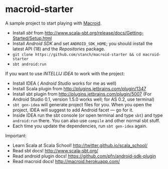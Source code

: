 macroid-starter
===============

A sample project to start playing with [Macroid](https://github.com/stanch/macroid).

* Install *sbt* from http://www.scala-sbt.org/release/docs/Getting-Started/Setup.html
* Install *Android SDK* and set `ANDROID_SDK_HOME`; you should install the latest API (18) and the *Repositories* package.
* `git clone https://github.com/stanch/macroid-starter && cd macroid-starter`
* `sbt android:run`

If you want to use *INTELLIJ IDEA* to work with the project:

* Install IDEA ( *Android Studio* works for me as well)
* Install Scala plugin from http://plugins.jetbrains.com/plugin/1347
* Install sbt plugin from http://plugins.jetbrains.com/plugin/5007 (For Android Studio 0.1, version 1.5.0 works well; for AS 0.2, use terminal)
* `sbt gen-idea` will generate project files for you. When you open the project, IDEA will suggest to add Android facet — go for it.
* Inside IDEA run the sbt console (or open terminal and type `sbt`) and type `android:run` there. You can also use `compile` and other normal sbt stuff.
* Each time you update the dependencies, run `sbt gen-idea` again.

Important:

* Learn Scala at Scala School! http://twitter.github.io/scala_school/
* Read sbt docs! http://www.scala-sbt.org/
* Read android plugin docs! https://github.com/pfn/android-sdk-plugin
* Read macroid docs! http://macroid.herokuapp.com/
